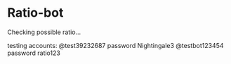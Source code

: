 # Ratio-bot
Checking possible ratio...

testing accounts:
@test39232687 password Nightingale3
@testbot123454 password ratio123
